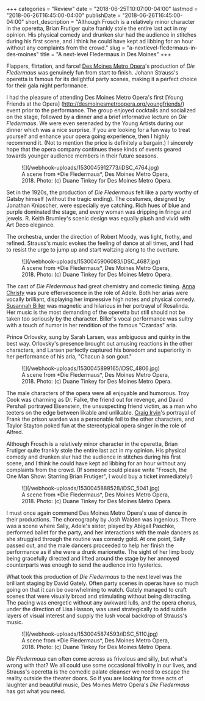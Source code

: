 +++
categories = "Review"
date = "2018-06-25T10:07:00-04:00"
lastmod = "2018-06-26T16:45:00-04:00"
publishDate = "2018-06-26T16:45:00-04:00"
short_description = "Although Frosch is a relatively minor character in the operetta, Brian Frutiger quite frankly stole the entire last act in my opinion. His physical comedy and drunken slur had the audience in stitches during his first scene, and I think he could have kept ad libbing for an hour without any complaints from the crowd."
slug = "a-nextlevel-fledermaus-in-des-moines"
title = "A next-level Fledermaus in Des Moines"
+++

Flappers, flirtation, and farce! [Des Moines Metro Opera](/scene/companies/des-moines-metro-opera/)'s production of *Die Fledermaus* was genuinely fun from start to finish. Johann Strauss's operetta is famous for its delightful party scenes, making it a perfect choice for their gala night performance.

I had the pleasure of attending Des Moines Metro Opera's first [Young Friends at the Opera] (http://desmoinesmetroopera.org/youngfriends/) event prior to the performance. The group enjoyed cocktails and socialized on the stage, followed by a dinner and a brief informative lecture on *Die Fledermaus*. We were even serenaded by the Young Artists during our dinner which was a nice surprise. If you are looking for a fun way to treat yourself and enhance your opera going experience, then I highly recommend it. (Not to mention the price is definitely a bargain.) I sincerely hope that the opera company continues these kinds of events geared towards younger audience members in their future seasons.

<figure data-type="image">
![](/webhook-uploads/1530045912773/iDSC_4764.jpg)
<figcaption>A scene from *Die Fledermaus*, Des Moines Metro Opera, 2018. Photo: (c) Duane Tinkey for Des Moines Metro Opera.</figcaption>
</figure>

Set in the 1920s, the production of *Die Fledermaus* felt like a party worthy of Gatsby himself (without the tragic ending). The costumes, designed by Jonathan Knipscher, were especially eye catching. Rich hues of blue and purple dominated the stage, and every woman was dripping in fringe and jewels. R. Keith Brumley's scenic design was equally plush and vivid with Art Deco elegance.

The orchestra, under the direction of Robert Moody, was light, frothy, and refined. Strauss's music evokes the feeling of dance at all times, and I had to resist the urge to jump up and start waltzing along to the overture. 

<figure data-type="image">
![](/webhook-uploads/1530045906083/iDSC_4687.jpg)
<figcaption>A scene from *Die Fledermaus*, Des Moines Metro Opera, 2018. Photo: (c) Duane Tinkey for Des Moines Metro Opera.</figcaption>
</figure>

The cast of *Die Fledermaus* had great chemistry and comedic timing. [Anna Christy](/scene/people/anna-christy/) was pure effervescence in the role of Adele. Both her arias were vocally brilliant, displaying her impressive high notes and physical comedy. [Susannah Biller](/scene/people/susannah-biller/) was magnetic and hilarious in her portrayal of Rosalinda. Her music is the most demanding of the operetta but still should not be taken too seriously by the character. Biller's vocal performance was sultry with a touch of humor in her rendition of the famous "Czardas" aria. 

Prince Orlovsky, sung by Sarah Larsen, was ambiguous and quirky in the best way. Orlovsky's presence brought out amusing reactions in the other characters, and Larsen perfectly captured his boredom and superiority in her performance of his aria, "Chacun à son gout."

<figure data-type="image">
![](/webhook-uploads/1530045899165/iDSC_4806.jpg)
<figcaption>A scene from *Die Fledermaus*, Des Moines Metro Opera, 2018. Photo: (c) Duane Tinkey for Des Moines Metro Opera.</figcaption>
</figure>

The male characters of the opera were all enjoyable and humorous. Troy Cook was charming as Dr. Falke, the friend out for revenge, and David Pershall portrayed Eisenstein, the unsuspecting friend victim, as a man who teeters on the edge between likable and unlikable. [Craig Irvin](/talking-with-singers-craig-irvin/)'s portrayal of Frank the prison warden was a personable foil to the other characters, and Taylor Stayton poked fun at the stereotypical opera singer in the role of Alfred.

Although Frosch is a relatively minor character in the operetta, Brian Frutiger quite frankly stole the entire last act in my opinion. His physical comedy and drunken slur had the audience in stitches during his first scene, and I think he could have kept ad libbing for an hour without any complaints from the crowd. (If someone could please write "Frosch, the One Man Show: Starring Brian Frutiger", I would buy a ticket immediately!)

<figure data-type="image">
![](/webhook-uploads/1530045888528/iDSC_5041.jpg)
<figcaption>A scene from *Die Fledermaus*, Des Moines Metro Opera, 2018. Photo: (c) Duane Tinkey for Des Moines Metro Opera.</figcaption>
</figure>

I must once again commend Des Moines Metro Opera's use of dance in their productions. The choreography by Josh Walden was ingenious. There was a scene where Sally, Adele's sister, played by Abigail Paschke, performed ballet for the party, and her interactions with the male dancers as she struggled through the routine was comedy gold. At one point, Sally passed out, and the male dancers proceeded to help her finish the performance as if she were a drunk marionette. The sight of her limp body being gracefully directed and lifted around the stage by her annoyed counterparts was enough to send the audience into hysterics.

What took this production of *Die Fledermaus* to the next level was the brilliant staging by David Gately. Often party scenes in operas have so much going on that it can be overwhelming to watch. Gately managed to craft scenes that were visually broad and stimulating without being distracting. The pacing was energetic without any awkward lulls, and the opera chorus, under the direction of Lisa Hasson, was used strategically to add subtle layers of visual interest and supply the lush vocal backdrop of Strauss's music.

<figure data-type="image">
![](/webhook-uploads/1530045874593/iDSC_5110.jpg)
<figcaption>A scene from *Die Fledermaus*, Des Moines Metro Opera, 2018. Photo: (c) Duane Tinkey for Des Moines Metro Opera.</figcaption>
</figure>

*Die Fledermaus* can often come across as frivolous and silly, but what's wrong with that? We all could use some occasional frivolity in our lives, and Strauss's operetta is the comedic palate cleanser we need to escape the reality outside the theater doors. So if you are looking for three acts of laughter and beautiful music, Des Moines Metro Opera's *Die Fledermaus* has got what you need.
